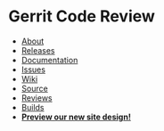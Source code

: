 # Gerrit Code Review

* [About](/about.md)
* [Releases](/releases/README.md)
* [Documentation](https://gerrit-documentation.storage.googleapis.com/Documentation/2.15.2/index.html)
* [Issues](/issues.md)
* [Wiki](https://gerrit.googlesource.com/homepage/+/md-pages/docs/)
* [Source](https://gerrit.googlesource.com/gerrit/)
* [Reviews](https://gerrit-review.googlesource.com/#/q/status:open+project:gerrit)
* [Builds](https://gerrit-ci.gerritforge.com)
* **[Preview our new site design!](https://gerritcodereview-test.gsrc.io)**

[home]: /index.md
[logo]: /images/diffy45.png
